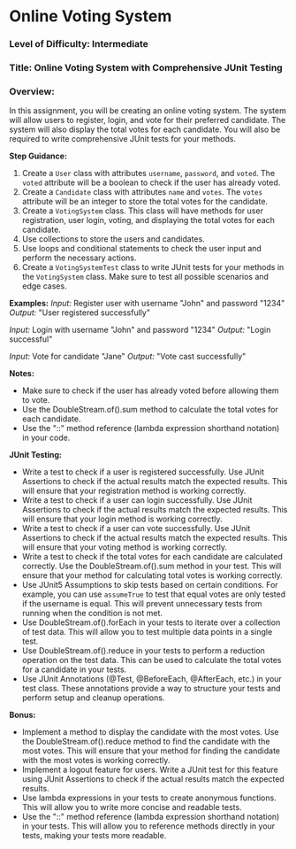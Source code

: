 # Online Voting System

### Level of Difficulty: Intermediate
### Title: Online Voting System with Comprehensive JUnit Testing
### Overview: 

In this assignment, you will be creating an online voting system. The system will allow users to register, login, and vote for their preferred candidate. The system will also display the total votes for each candidate. You will also be required to write comprehensive JUnit tests for your methods.

**Step Guidance:**
1. Create a `User` class with attributes `username`, `password`, and `voted`. The `voted` attribute will be a boolean to check if the user has already voted.
2. Create a `Candidate` class with attributes `name` and `votes`. The `votes` attribute will be an integer to store the total votes for the candidate.
3. Create a `VotingSystem` class. This class will have methods for user registration, user login, voting, and displaying the total votes for each candidate.
4. Use collections to store the users and candidates.
5. Use loops and conditional statements to check the user input and perform the necessary actions.
6. Create a `VotingSystemTest` class to write JUnit tests for your methods in the `VotingSystem` class. Make sure to test all possible scenarios and edge cases.

**Examples:**
*Input:* 
Register user with username "John" and password "1234"
*Output:* 
"User registered successfully"

*Input:* 
Login with username "John" and password "1234"
*Output:* 
"Login successful"

*Input:* 
Vote for candidate "Jane"
*Output:* 
"Vote cast successfully"

**Notes:** 
- Make sure to check if the user has already voted before allowing them to vote.
- Use the DoubleStream.of().sum method to calculate the total votes for each candidate.
- Use the "::" method reference (lambda expression shorthand notation) in your code.

**JUnit Testing:**
- Write a test to check if a user is registered successfully. Use JUnit Assertions to check if the actual results match the expected results. This will ensure that your registration method is working correctly.
- Write a test to check if a user can login successfully. Use JUnit Assertions to check if the actual results match the expected results. This will ensure that your login method is working correctly.
- Write a test to check if a user can vote successfully. Use JUnit Assertions to check if the actual results match the expected results. This will ensure that your voting method is working correctly.
- Write a test to check if the total votes for each candidate are calculated correctly. Use the DoubleStream.of().sum method in your test. This will ensure that your method for calculating total votes is working correctly.
- Use JUnit5 Assumptions to skip tests based on certain conditions. For example, you can use `assumeTrue` to test that equal votes are only tested if the username is equal. This will prevent unnecessary tests from running when the condition is not met.
- Use DoubleStream.of().forEach in your tests to iterate over a collection of test data. This will allow you to test multiple data points in a single test.
- Use DoubleStream.of().reduce in your tests to perform a reduction operation on the test data. This can be used to calculate the total votes for a candidate in your tests.
- Use JUnit Annotations (@Test, @BeforeEach, @AfterEach, etc.) in your test class. These annotations provide a way to structure your tests and perform setup and cleanup operations.

**Bonus:** 
- Implement a method to display the candidate with the most votes. Use the DoubleStream.of().reduce method to find the candidate with the most votes. This will ensure that your method for finding the candidate with the most votes is working correctly.
- Implement a logout feature for users. Write a JUnit test for this feature using JUnit Assertions to check if the actual results match the expected results.
- Use lambda expressions in your tests to create anonymous functions. This will allow you to write more concise and readable tests.
- Use the "::" method reference (lambda expression shorthand notation) in your tests. This will allow you to reference methods directly in your tests, making your tests more readable.
